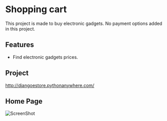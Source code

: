 
# Shopping cart

This project is made to buy electronic gadgets. No payment options added in this project.




## Features

- Find electronic gadgets prices.


## Project

http://djangoestore.pythonanywhere.com/



## Home Page 


![ScreenShot](https://raw.githubusercontent.com/muhammediyas786/Shopping-cart/blob/master/static/img/download.jpg)


